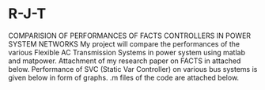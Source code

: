 # R-J-T
COMPARISION OF PERFORMANCES OF FACTS CONTROLLERS IN POWER SYSTEM NETWORKS
My project will compare the performances of the various Flexible AC Transmission Systems in power system using matlab and matpower.
Attachment of my research paper on FACTS in attached below.
Performance of SVC (Static Var Controller) on various bus systems is given below in form of graphs.
.m files of the code are attached below.

